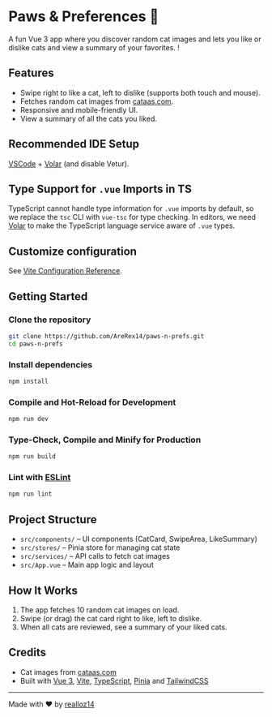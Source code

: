 # Paws & Preferences 🐾

A fun Vue 3 app where you discover random cat images and lets you like or dislike cats and view a summary of your favorites. !

## Features

- Swipe right to like a cat, left to dislike (supports both touch and mouse).
- Fetches random cat images from [cataas.com](https://cataas.com/).
- Responsive and mobile-friendly UI.
- View a summary of all the cats you liked.

## Recommended IDE Setup

[VSCode](https://code.visualstudio.com/) + [Volar](https://marketplace.visualstudio.com/items?itemName=Vue.volar) (and disable Vetur).

## Type Support for `.vue` Imports in TS

TypeScript cannot handle type information for `.vue` imports by default, so we replace the `tsc` CLI with `vue-tsc` for type checking. In editors, we need [Volar](https://marketplace.visualstudio.com/items?itemName=Vue.volar) to make the TypeScript language service aware of `.vue` types.

## Customize configuration

See [Vite Configuration Reference](https://vite.dev/config/).

## Getting Started

### Clone the repository

```sh
git clone https://github.com/AreRex14/paws-n-prefs.git
cd paws-n-prefs
```

### Install dependencies

```sh
npm install
```

### Compile and Hot-Reload for Development

```sh
npm run dev
```

### Type-Check, Compile and Minify for Production

```sh
npm run build
```

### Lint with [ESLint](https://eslint.org/)

```sh
npm run lint
```

## Project Structure

- `src/components/` – UI components (CatCard, SwipeArea, LikeSummary)
- `src/stores/` – Pinia store for managing cat state
- `src/services/` – API calls to fetch cat images
- `src/App.vue` – Main app logic and layout

## How It Works

1. The app fetches 10 random cat images on load.
2. Swipe (or drag) the cat card right to like, left to dislike.
3. When all cats are reviewed, see a summary of your liked cats.

## Credits

- Cat images from [cataas.com](https://cataas.com/)
- Built with [Vue 3](https://vuejs.org/), [Vite](https://vite.dev/), [TypeScript](typescriptlang.org), [Pinia](https://pinia.vuejs.org/) and [TailwindCSS](https://tailwindcss.com)

---

Made with ❤️ by [realloz14](@realloz14.bsky.social)
